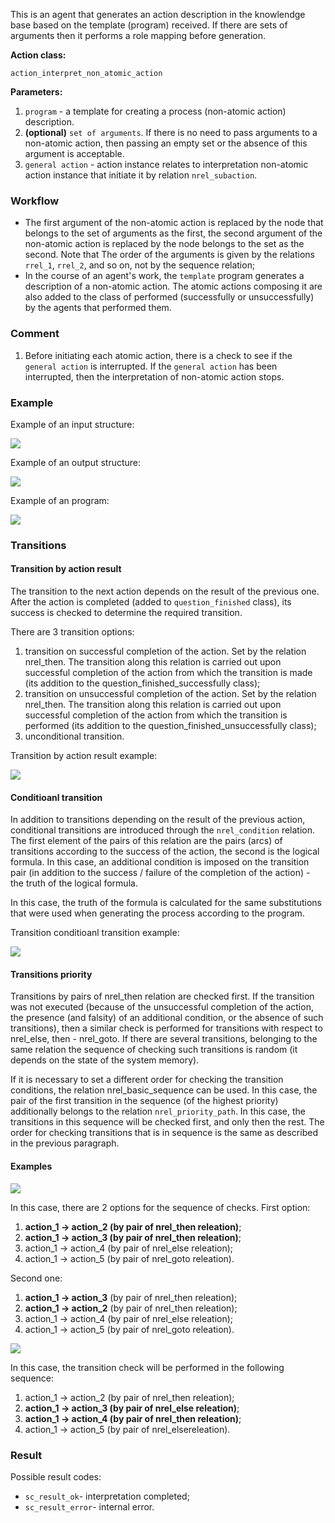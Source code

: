 This is an agent that generates an action description in the knowlendge base based on the template (program) received. If there are sets of arguments then it performs a role mapping before generation.

**Action class:**

`action_interpret_non_atomic_action`

**Parameters:**

1. `program` - a template for creating a process (non-atomic action) description.
2. **(optional)** `set of arguments`. If there is no need to pass arguments to a non-atomic action, then passing an empty set or the absence of this argument is acceptable.
3. `general action` - action instance relates to interpretation non-atomic action instance that initiate it by relation `nrel_subaction`. 

### Workflow

* The first argument of the non-atomic action is replaced by the node that belongs to the set of arguments as the first, the second argument of the non-atomic action is replaced by the node belongs to the set as the second. Note that The order of the arguments is given by the relations `rrel_1`, `rrel_2`, and so on, not by the sequence relation;
* In the course of an agent's work, the `template` program generates a description of a non-atomic action. The atomic actions composing it are also added to the class of performed (successfully or unsuccessfully) by the agents that performed them.

### Comment
1. Before initiating each atomic action, there is a check to see if the `general action` is interrupted.
   If the `general action` has been interrupted, then the interpretation of non-atomic action stops.

### Example

Example of an input structure:

<img src="../images/non_atomic_action_interpretation_agent_input.png"></img>

Example of an output structure:

<img src="../images/non_atomic_action_interpretation_agent_output.png"></img>

Example of an program:

<img src="../images/non_atomic_action_interpretation_agent_example.png"></img>

### Transitions

#### Transition by action result

The transition to the next action depends on the result of the previous one. After the action is completed (added to `question_finished` class), its success is checked to determine the required transition.

There are 3 transition options:

1. transition on successful completion of the action. Set by the relation nrel_then. The transition along this relation is carried out upon successful completion of the action from which the transition is made (its addition to the question_finished_successfully class);
2. transition on unsuccessful completion of the action. Set by the relation nrel_then. The transition along this relation is carried out upon successful completion of the action from which the transition is performed (its addition to the question_finished_unsuccessfully class);
3. unconditional transition.

Transition by action result example:

<img src="../images/non_atomic_action_interpretation_agent_transition_by_action_result_example.png"></img>

#### Conditioanl transition

In addition to transitions depending on the result of the previous action, conditional transitions are introduced through the `nrel_condition` relation. The first element of the pairs of this relation are the pairs (arcs) of transitions according to the success of the action, the second is the logical formula. In this case, an additional condition is imposed on the transition pair (in addition to the success / failure of the completion of the action) - the truth of the logical formula.

In this case, the truth of the formula is calculated for the same substitutions that were used when generating the process according to the program.

Transition conditioanl transition example:

<img src="../images/non_atomic_action_interpretation_agent_conditioanl_transition_example.png"></img>

#### Transitions priority

Transitions by pairs of nrel_then relation are checked first. If the transition was not executed (because of the unsuccessful completion of the action, the presence (and falsity) of an additional condition, or the absence of such transitions), then a similar check is performed for transitions with respect to nrel_else, then - nrel_goto. If there are several transitions, belonging to the same relation the sequence of checking such transitions is random (it depends on the state of the system memory).

If it is necessary to set a different order for checking the transition conditions, the relation nrel_basic_sequence can be used. In this case, the pair of the first transition in the sequence (of the highest priority) additionally belongs to the relation `nrel_priority_path`. In this case, the transitions in this sequence will be checked first, and only then the rest. The order for checking transitions that is in sequence is the same as described in the previous paragraph.

#### Examples

<img src="../images/non_atomic_action_interpretation_agent_transitions_priority_example_1.png"></img>

In this case, there are 2 options for the sequence of checks. First option:

1. **action_1 -> action_2 (by pair of nrel_then releation)**;
2. **action_1 -> action_3 (by pair of nrel_then releation)**;
3. action_1 -> action_4 (by pair of nrel_else releation); 
4. action_1 -> action_5 (by pair of nrel_goto releation).

Second one:

1. **action_1 -> action_3** (by pair of nrel_then releation);
2. **action_1 -> action_2** (by pair of nrel_then releation); 
3. action_1 -> action_4 (by pair of nrel_else releation);
4. action_1 -> action_5 (by pair of nrel_goto releation).


<img src="../images/non_atomic_action_interpretation_agent_transitions_priority_example_2.png"></img>

In this case, the transition check will be performed in the following sequence:

1. action_1 -> action_2 (by pair of nrel_then releation);
2. **action_1 -> action_3 (by pair of nrel_else releation)**;
3. **action_1 -> action_4 (by pair of nrel_then releation)**; 
4. action_1 -> action_5 (by pair of nrel_elsereleation).

### Result

Possible result codes:
 
* `sc_result_ok`- interpretation completed;
* `sc_result_error`- internal error.
